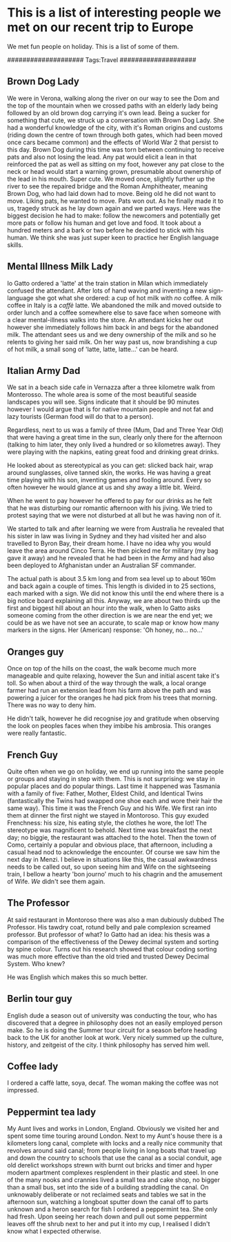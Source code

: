 # This is a list of interesting people we met on our recent trip to Europe

We met fun people on holiday. This is a list of some of them.

####################
Tags:Travel
####################

## Brown Dog Lady
We were in Verona, walking along the river on our way to see the Dom and the top of the mountain when we crossed paths with an elderly lady being followed by an old brown dog carrying it's own lead. Being a sucker for something that cute, we struck up a conversation with Brown Dog Lady. She had a wonderful knowledge of the city, with it's Roman origins and customs (riding down the centre of town through both gates, which had been moved once cars became common) and the effects of World War 2 that persist to this day.
Brown Dog during this time was torn between continuing to receive pats and also not losing the lead. Any pat would elicit a lean in that reinforced the pat as well as sitting on my foot, however any pat close to the neck or head would start a warning grown, presumable about ownership of the lead in his mouth. Super cute.
We moved once, slightly further up the river to see the repaired bridge and the Roman Amphitheater, meaning Brown Dog, who had laid down had to move. Being old he did not want to move. Liking pats, he wanted to move. Pats won out. As he finally made it to us, tragedy struck as he lay down again and we parted ways. Here was the biggest decision he had to make: follow the newcomers and potentially get more pats or follow his human and get love and food. It took about a hundred meters and a bark or two before he decided to stick with his human. We think she was just super keen to practice her English language skills.

## Mental Illness Milk Lady
Io Gatto ordered a 'latte' at the train station in Milan which immediately confused the attendant. After lots of hand waving and inventing a new sign-language she got what she ordered: a cup of hot milk with *no*  coffee. A milk coffee in Italy is a *caffè* latte. We abandoned the milk and moved outside to order lunch and a coffee somewhere else to save face when someone with a clear mental-illness walks into the store. An attendant kicks her out however she immediately follows him back in and begs for the abandoned milk. The attendant sees us and we deny ownership of the milk and so he relents to giving her said milk. On her way past us, now brandishing a cup of hot milk, a small song of 'latte, latte, latte…' can be heard.

## Italian Army Dad
We sat in a beach side cafe in Vernazza after a three kilometre walk from Monterosso. The whole area is some of the most beautiful seaside landscapes you will see. Signs indicate that it should be 90 minutes however I would argue that is for native mountain people and not fat and lazy tourists (German food will do that to a person).

Regardless, next to us was a family of three (Mum, Dad and Three Year Old) that were having a great time in the sun, clearly only there for the afternoon (talking to him later, they only lived a hundred or so kilometres away). They were playing with the napkins, eating great food and drinking great drinks.

He looked about as stereotypical as you can get: slicked back hair, wrap around sunglasses, olive tanned skin, the works. He was having a great time playing with his son, inventing games and fooling around. Every so often however he would glance at us and shy away a little bit. Weird.

When he went to pay however he offered to pay for our drinks as he felt that he was disturbing our romantic afternoon with his jiving. We tried to protest saying that we were not disturbed at all but he was having non of it.

We started to talk and after learning we were from Australia he revealed that his sister in law was living in Sydney and they had visited her and also travelled to Byron Bay, their dream home. I have no idea why you would leave the area around Cinco Terra.
He then picked me for military (my bag gave it away) and he revealed that he had been in the Army and had also been deployed to Afghanistan under an Australian SF commander.

<aside>The actual path is about 3.5 km long and from sea level up to about 160m and back again a couple of times. This length is divided in to 25 sections, each marked with a sign. We did not know this until the end where there is a big notice board explaining all this. Anyway, we are about two thirds up the first and biggest hill about an hour into the walk, when Io Gatto asks someone coming from the other direction is we are near the end yet; we could be as we have not see an accurate, to scale map or know how many markers in the signs. Her (American) response: 'Oh honey, no… no…'</aside>

## Oranges guy
Once on top of the hills on the coast, the walk become much more manageable and quite relaxing, however the Sun and initial ascent take it's toll. So when about a third of the way through the walk, a local orange farmer had run an extension lead from his farm above the path and was powering a juicer for the oranges he had pick from his trees that morning. There was no way to deny him.

He didn't talk, however he did recognise joy and gratitude when observing the look on peoples faces when they imbibe his ambrosia. This oranges were really fantastic.

## French Guy
Quite often when we go on holiday, we end up running into the same people or groups and staying in step with them. This is not surprising: we stay in popular places and do popular things. Last time it happened was Tasmania with a family of five: Father, Mother, Eldest Child, and Identical Twins (fantastically the Twins had swapped one shoe each and wore their hair the same way).
This time it was the French Guy and his Wife. We first ran into them at dinner the first night we stayed in Montoroso. This guy exuded Frenchness: his size, his eating style, the clothes he wore, the lot! The stereotype was magnificent to behold.  Next time was breakfast the next day; no biggie, the restaurant was attached to the hotel. Then the town of Como, certainly a popular and obvious place, that afternoon, including a casual head nod to acknowledge the encounter. 
Of course we saw him the next day in Menzi. I believe in situations like this, the casual awkwardness needs to be called out, so upon seeing him and Wife on the sightseeing train, I bellow a hearty 'bon journo' much to his chagrin and the amusement of Wife.
*We* didn't see them again.

## The Professor
At said restaurant in Montoroso there was also a man dubiously dubbed The Professor. His tawdry coat, rotund belly and pale complexion screamed professor. But professor of what? Io Gatto had an idea: his thesis was a comparison of the effectiveness of the Dewey decimal system and sorting by spine colour. Turns out his research showed that colour coding sorting was much more effective than the old tried and trusted Dewey Decimal System. Who knew?

He was English which makes this so much better.

## Berlin tour guy
English dude a season out of university was conducting the tour, who has discovered that a degree in philosophy does not an easily employed person make. So he is doing the Summer tour circuit for a season before heading back to the UK for another look at work. Very nicely summed up the culture, history, and zeitgeist of the city. I think philosophy has served him well.

## Coffee lady
I ordered a caffè latte, soya, decaf. The woman making the coffee was not impressed.

## Peppermint tea lady
My Aunt lives and works in London, England. Obviously we visited her and spent some time touring around London. Next to my Aunt's house there is a kilometers long canal, complete with locks and a really nice community that revolves around said canal; from people living in long boats that travel up and down the country to schools that use the canal as a social conduit, age old derelict workshops strewn with burnt out bricks and timer and hyper modern apartment complexes resplendent in their plastic and steel.
In one of the many nooks and crannies lived a small tea and cake shop, no bigger than a small bus, set into the side of a building straddling the canal. On unknowably deliberate or not reclaimed seats and tables we sat in the afternoon sun, watching a longboat sputter down the canal off to parts unknown and a heron search for fish I ordered a peppermint tea. She only had fresh. Upon seeing her reach down and pull out some peppermint leaves off the shrub next to her and put it into my cup, I realised I didn't know what I expected otherwise.
